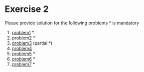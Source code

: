 # Exercise 2

Please provide solution for the following problems * is mandatory

1. [problem1](./problem1/README.md) *
2. [problem2](./problem2/README.md) *
3. [problem3](./problem3/README.md) (partial *)
4. [problem4](./problem4/README.md)
5. [problem5](./problem5/README.md) *
6. [problem6](./problem6/README.md) *
7. [problem7](./problem7/README.md) *
